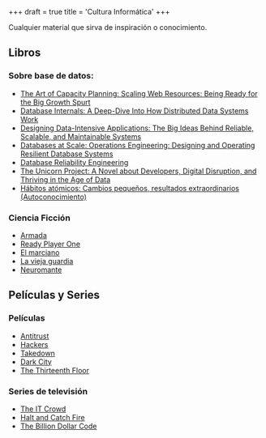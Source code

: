 +++
draft = true
title = 'Cultura Informática'
+++

Cualquier material que sirva de inspiración o conocimiento.

## Libros

### Sobre base de datos:

- [The Art of Capacity Planning: Scaling Web Resources: Being Ready for the Big Growth Spurt](https://www.amazon.es/Art-Capacity-Planning-Scaling-Resources/dp/0596518579)
- [Database Internals: A Deep-Dive Into How Distributed Data Systems Work](https://www.amazon.es/Database-Internals-deep-dive-distributed-systems/dp/1492040347)
- [Designing Data-Intensive Applications: The Big Ideas Behind Reliable, Scalable, and Maintainable Systems](https://www.amazon.es/Designing-Data-Intensive-Applications-Reliable-Maintainable/dp/1449373321)
- [Databases at Scale: Operations Engineering: Designing and Operating Resilient Database Systems](https://www.amazon.es/Databases-at-Scale-Operations-Engineering/dp/1491925949)
- [Database Reliability Engineering](https://www.amazon.es/Database-Reliability-Engineering-Designing-Operating-ebook/dp/B076VXPXND)
- [The Unicorn Project: A Novel about Developers, Digital Disruption, and Thriving in the Age of Data](https://www.amazon.es/Unicorn-Project-Developers-Disruption-Thriving/dp/1942788762)
- [Hábitos atómicos: Cambios pequeños, resultados extraordinarios (Autoconocimiento)](https://www.amazon.es/H%C3%A1bitos-at%C3%B3micos-Autoconocimiento-James-Clear/dp/8418118032)

### Ciencia Ficción

- [Armada](https://www.amazon.es/Armada-Ernest-Cline-ebook/dp/B01C79FXQW)
- [Ready Player One](https://www.amazon.es/Ready-Player-One-Ernest-Cline/dp/0099560437)
- [El marciano](https://www.amazon.es/El-marciano-NOVA-Andy-Weir/dp/8466655050)
- [La vieja guardia](https://www.amazon.es/vieja-guardia-Ciencia-Ficci%C3%B3n/dp/844500008X)
- [Neuromante](https://www.amazon.es/Neuromante-n%C2%BA-01-Minotauro-Esenciales-ebook/dp/B08W2HQ83Y)

## Películas y Series

### Películas

- [Antitrust](https://www.imdb.com/title/tt0218817)
- [Hackers](https://www.imdb.com/title/tt0113243)
- [Takedown](https://www.imdb.com/title/tt0159784)
- [Dark City](https://www.imdb.com/title/tt0118929)
- [The Thirteenth Floor](https://www.imdb.com/title/tt0139809)

### Series de televisión

- [The IT Crowd](https://www.imdb.com/title/tt0487831)
- [Halt and Catch Fire](https://www.imdb.com/title/tt2543312)
- [The Billion Dollar Code](https://www.imdb.com/title/tt15392100)
